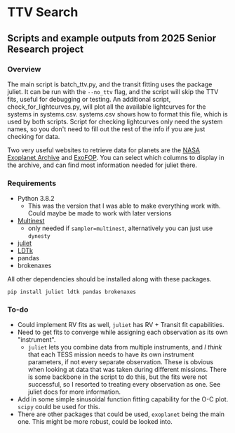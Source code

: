 # TTV Search 

## Scripts and example outputs from 2025 Senior Research project

### Overview
The main script is batch_ttv.py, and the transit fitting uses the package juliet. It can be run with the ```--no_ttv``` flag, and the script will skip the TTV fits, useful for debugging or testing. An additional script, check_for_lightcurves.py, will plot all the available lightcurves for the systems in systems.csv. systems.csv shows how to format this file, which is used by both scripts. Script for checking lightcurves only need the system names, so you don't need to fill out the rest of the info if you are just checking for data.

Two very useful websites to retrieve data for planets are the [NASA Exoplanet Archive](https://exoplanetarchive.ipac.caltech.edu/cgi-bin/TblView/nph-tblView?app=ExoTbls&config=PS&constraint=default_flag=1&constraint=disc_facility+like+%27%25TESS%25%27) and [ExoFOP](https://exofop.ipac.caltech.edu/tess/). You can select which columns to display in the archive, and can find most information needed for juliet there. 

### Requirements 
- Python 3.8.2
  - This was the version that I was able to make everything work with. Could maybe be made to work with later versions
- [Multinest](https://github.com/JohannesBuchner/MultiNest)
  - only needed if ```sampler=multinest```, alternatively you can just use ```dynesty```
- [juliet](https://juliet.readthedocs.io/en/latest/index.html)
- [LDTk](https://github.com/hpparvi/ldtk)
- pandas
- brokenaxes

All other dependencies should be installed along with these packages.  
```
pip install juliet ldtk pandas brokenaxes
```

### To-do
- Could implement RV fits as well, ```juliet``` has RV + Transit fit capabilities.
- Need to get fits to converge while assigning each observation as its own "instrument".
  - ```juliet``` lets you combine data from multiple instruments, and *I think* that each TESS mission needs to have its own instrument parameters, if not every separate observation. These is obvious when looking at data that was taken during different missions. There is some backbone in the script to do this, but the fits were not successful, so I resorted to treating every observation as one. See juliet docs for more information.
- Add in some simple sinusoidal function fitting capability for the O-C plot. ```scipy``` could be used for this.
- There are other packages that could be used, ```exoplanet``` being the main one. This might be more robust, could be looked into.
